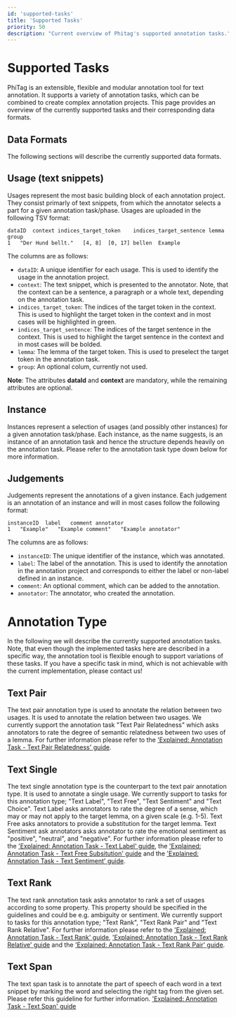 ```yaml
---
id: 'supported-tasks'
title: 'Supported Tasks'
priority: 50
description: "Current overview of Phitag's supported annotation tasks."
---
```


# Supported Tasks

PhiTag is an extensible, flexible and modular annotation tool for text annotation. It supports a variety of annotation tasks, which can be combined to create complex annotation projects. This page provides an overview of the currently supported tasks and their corresponding data formats.

## Data Formats

The following sections will describe the currently supported data formats.

## Usage (text snippets)

Usages represent the most basic building block of each annotation project. They consist primarly of text snippets, from which the annotator selects a part for a given annotation task/phase. Usages are uploaded in the following TSV format:

```tsv
dataID	context	indices_target_token	indices_target_sentence	lemma   group
1	"Der Hund bellt."	[4, 8]	[0, 17]	bellen  Example
```

The columns are as follows:

- `dataID`: A unique identifier for each usage. This is used to identify the usage in the annotation project.
- `context`: The text snippet, which is presented to the annotator. Note, that the context can be a sentence, a paragraph or a whole text, depending on the annotation task.
- `indices_target_token`: The indices of the target token in the context. This is used to highlight the target token in the context and in most cases will be highlighted in green.
- `indices_target_sentence`: The indices of the target sentence in the context. This is used to highlight the target sentence in the context and in most cases will be bolded.
- `lemma`: The lemma of the target token. This is used to preselect the target token in the annotation task.
- `group`: An optional colum, currently not used.

**Note**: The attributes **dataId** and **context** are mandatory, while the remaining attributes are optional.
## Instance

Instances represent a selection of usages (and possibly other instances) for a given annotation task/phase. Each instance, as the name suggests, is an instance of an annotation task and hence the structure depends heavily on the annotation task. Please refer to the annotation task type down below for more information.

## Judgements

Judgements represent the annotations of a given instance. Each judgement is an annotation of an instance and will in most cases follow the following format:

```tsv
instanceID	label	comment	annotator
1	"Example"	"Example comment"	"Example annotator"
```

The columns are as follows:

- `instanceID`: The unique identifier of the instance, which was annotated.
- `label`: The label of the annotation. This is used to identify the annotation in the annotation project and corresponds to either the label or non-label defined in an instance.
- `comment`: An optional comment, which can be added to the annotation.
- `annotator`: The annotator, who created the annotation.

# Annotation Type

In the following we will describe the currently supported annotation tasks. Note, that even though the implemented tasks here are described in a specific way, the annotation tool is flexible enough to support variations of these tasks. If you have a specific task in mind, which is not achievable with the current implementation, please contact us!

## Text Pair

The text pair annotation type is used to annotate the relation between two usages. It is used to annotate the relation between two usages. We currently support the annotation task "Text Pair Relatedness" which asks annotators to rate the degree of semantic relatedness between two uses of a lemma. For further information please refer to the ['Explained: Annotation Task - Text Pair Relatedness' guide](/guide/explained-annotation-task-urel).

## Text Single

The text single annotation type is the counterpart to the text pair annotation type. It is used to annotate a single usage. We currently support to tasks for this annotation type; "Text Label", "Text Free", "Text Sentiment" and "Text Choice". Text Label asks annotators to rate the degree of a sense, which may or may not apply to the target lemma, on a given scale (e.g. 1-5). Text Free asks annotators to provide a substitution for the target lemma. Text Sentiment ask annotators asks annotator to rate the emotional sentiment as "positive", "neutral", and "negative". For further information please refer to the ['Explained: Annotation Task - Text Label' guide](/guide/explained-annotation-task-wssim), the ['Explained: Annotation Task - Text Free Subsitution' guide](/guide/explained-annotation-task-lexsub) and the ['Explained: Annotation Task - Text Sentiment' guide](/guide/explained-annotation-task-sentiment).
## Text Rank

The text rank annotation task asks annotator to rank a set of usages according to some property. This property should be specified in the guidelines and could be e.g. ambiguity or sentiment. We currently support to tasks for this annotation type; "Text Rank", "Text Rank Pair" and "Text Rank Relative". For further information please refer to the ['Explained: Annotation Task - Text Rank' guide](/guide/explained-annotation-task-userank), ['Explained: Annotation Task - Text Rank Relative' guide](/guide/explained-annotation-task-userankrelative) and the ['Explained: Annotation Task - Text Rank Pair' guide](/guide/explained-annotation-task-userankpair).

## Text Span
The text span task is to annotate the part of speech of each word in a text snippet by marking the word and selecting the right tag from the given set.
Please refer this guideline for further information. ['Explained: Annotation Task - Text Span' guide](/guide/explained-annotation-task-span) 



